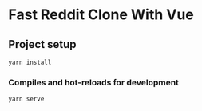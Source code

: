 # Fast Reddit Clone With Vue

## Project setup

```
yarn install
```

### Compiles and hot-reloads for development

```
yarn serve
```
